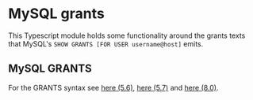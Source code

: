 # MySQL grants

This Typescript module holds some functionality around the grants texts that MySQL's `SHOW GRANTS [FOR USER username@host]` emits.


## MySQL GRANTS

For the GRANTS syntax see [here (5.6)](https://dev.mysql.com/doc/refman/5.6/en/grant.html), [here (5.7)](https://dev.mysql.com/doc/refman/5.7/en/grant.html) and [here (8.0)](https://dev.mysql.com/doc/refman/8.0/en/grant.html).